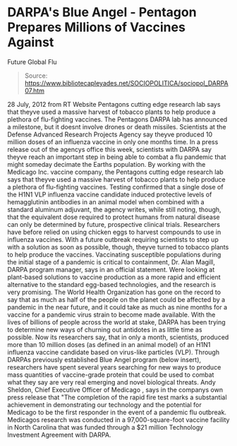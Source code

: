# DARPA's Blue Angel - Pentagon Prepares Millions of Vaccines Against 
Future Global Flu

> Source: https://www.bibliotecapleyades.net/SOCIOPOLITICA/sociopol_DARPA07.htm

28 July, 2012
from
RT Website
Pentagons cutting
edge research lab says that
theyve used a massive
harvest of tobacco plants
to help produce a plethora of
flu-fighting vaccines.
The Pentagons
DARPA lab has announced a milestone, but it
doesnt involve drones or death missiles.
Scientists at the Defense Advanced Research
Projects Agency say theyve produced 10 million doses of an influenza
vaccine in only one months time. In a press release out of the agencys
office this week, scientists with DARPA say theyve reach an important step
in being able to combat a flu pandemic that might someday decimate the
Earths population.
By working with the
Medicago Inc. vaccine company, the
Pentagons cutting edge research lab says that theyve used a massive
harvest of tobacco plants to help produce a plethora of flu-fighting
vaccines.
Testing confirmed that a single dose of the
H1N1 VLP influenza vaccine candidate induced protective levels of
hemagglutinin antibodies in an animal model when combined with a
standard aluminum
adjuvant, the agency writes, while
still noting, though, that the equivalent dose required to protect
humans from natural disease can only be determined by future,
prospective clinical trials.
Researchers have before relied on using chicken
eggs to harvest compounds to use in influenza vaccines.
With a future outbreak requiring scientists to
step up with a solution as soon as possible, though, theyve turned to
tobacco plants to help produce the vaccines.
Vaccinating susceptible populations during
the initial stage of a pandemic is critical to containment, Dr. Alan
Magill, DARPA program manager, says in an official statement.
Were looking at plant-based solutions to
vaccine production as a more rapid and efficient alternative to the
standard egg-based technologies, and the research is very promising.
The World Health Organization has gone on
the record to say that as much as half of the people on the planet could be
affected by a pandemic in the near future, and it could take as much as nine
months for a vaccine for a pandemic virus strain to become made available.
With the lives of billions of people across the
world at stake, DARPA has been trying to determine new ways of churning out
antidotes in as little time as possible.
Now its researchers say, that in only a month,
scientists,
produced more than 10 million doses (as
defined in an animal model) of an H1N1 influenza vaccine candidate based
on virus-like particles (VLP).
Through DARPAs previously established Blue
Angel program (below insert), researchers have spent several years
searching for new ways to produce mass quantities of vaccine-grade protein
that could be used to combat what they say are very real emerging and novel
biological threats.
Andy Sheldon, Chief Executive Officer of Medicago , says in the
companys own press release that
"The completion of the rapid fire test marks
a substantial achievement in demonstrating our technology and the
potential for Medicago to be the first responder in the event of a
pandemic flu outbreak.
Medicagos research was conducted in a
97,000-square-foot vaccine facility in North Carolina that was funded
through a $21 million Technology Investment Agreement with DARPA.
